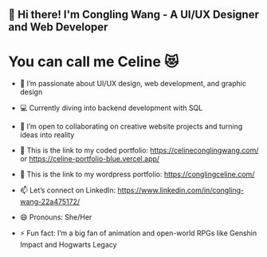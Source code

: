 ## 👋 Hi there! I'm Congling Wang - A UI/UX Designer and Web Developer

#  You can call me Celine 😻

- 🎨 I’m passionate about UI/UX design, web development, and graphic design

- 💻 Currently diving into backend development with SQL

- 🤝 I’m open to collaborating on creative website projects and turning ideas into reality

- 🔗 This is the link to my coded portfolio: https://celineconglingwang.com/ or https://celine-portfolio-blue.vercel.app/

- 🔗 This is the link to my wordpress portfolio: https://conglingceline.com/

- 📫 Let’s connect on LinkedIn: https://www.linkedin.com/in/congling-wang-22a475172/

- 😄 Pronouns: She/Her

- ⚡ Fun fact: I’m a big fan of animation and open-world RPGs like Genshin Impact and Hogwarts Legacy
